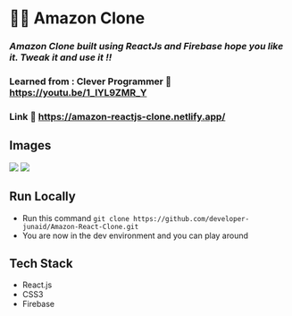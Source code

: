 # 👨‍💻 Amazon Clone

### _Amazon Clone built using ReactJs and Firebase hope you like it. Tweak it and use it !!_

### Learned from : Clever Programmer :link: https://youtu.be/1_IYL9ZMR_Y

### Link :link: https://amazon-reactjs-clone.netlify.app/

## Images

<img src='./public/home.png' />
<img src='./public/checkout.png' />

## Run Locally

- Run this command `git clone https://github.com/developer-junaid/Amazon-React-Clone.git`
- You are now in the dev environment and you can play around

## Tech Stack

- React.js
- CSS3
- Firebase
